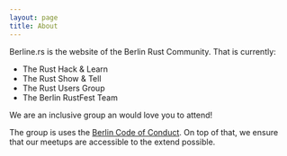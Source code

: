 ```yaml
---
layout: page
title: About
---
```


Berline.rs is the website of the Berlin Rust Community. That is currently:

* The Rust Hack & Learn
* The Rust Show & Tell
* The Rust Users Group
* The Berlin RustFest Team

We are an inclusive group an would love you to attend!

The group is uses the [Berlin Code of Conduct](https://berlincodeofconduct.org). On top
of that, we ensure that our meetups are accessible to the extend possible.
